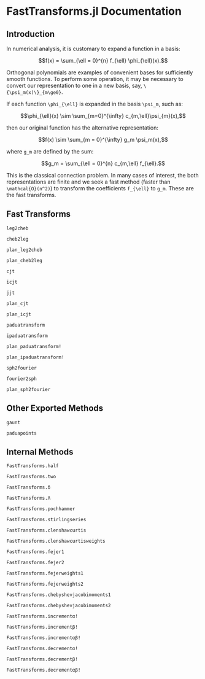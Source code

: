 # FastTransforms.jl Documentation

## Introduction

In numerical analysis, it is customary to expand a function in a basis:
```math
f(x) = \sum_{\ell = 0}^{n} f_{\ell} \phi_{\ell}(x).
```
Orthogonal polynomials are examples of convenient bases for sufficiently smooth functions. To perform some operation, it may be necessary to convert our representation to one in a new basis, say, ``\{\psi_m(x)\}_{m\ge0}``.

If each function ``\phi_{\ell}`` is expanded in the basis ``\psi_m``, such as:
```math
\phi_{\ell}(x) \sim \sum_{m=0}^{\infty} c_{m,\ell}\psi_{m}(x),
```
then our original function has the alternative representation:
```math
f(x) \sim \sum_{m = 0}^{\infty} g_m \psi_m(x),
```
where ``g_m`` are defined by the sum:
```math
g_m = \sum_{\ell = 0}^{n} c_{m,\ell} f_{\ell}.
```

This is the classical connection problem. In many cases of interest, the both representations are finite and we seek a fast method (faster than ``\mathcal{O}(n^2)``) to transform the coefficients ``f_{\ell}`` to ``g_m``. These are the fast transforms.

## Fast Transforms

```@docs
leg2cheb
```

```@docs
cheb2leg
```

```@docs
plan_leg2cheb
```

```@docs
plan_cheb2leg
```

```@docs
cjt
```

```@docs
icjt
```

```@docs
jjt
```

```@docs
plan_cjt
```

```@docs
plan_icjt
```

```@docs
paduatransform
```

```@docs
ipaduatransform
```

```@docs
plan_paduatransform!
```

```@docs
plan_ipaduatransform!
```

```@docs
sph2fourier
```

```@docs
fourier2sph
```

```@docs
plan_sph2fourier
```

## Other Exported Methods

```@docs
gaunt
```

```@docs
paduapoints
```

## Internal Methods

```@docs
FastTransforms.half
```

```@docs
FastTransforms.two
```

```@docs
FastTransforms.δ
```

```@docs
FastTransforms.Λ
```

```@docs
FastTransforms.pochhammer
```

```@docs
FastTransforms.stirlingseries
```

```@docs
FastTransforms.clenshawcurtis
```

```@docs
FastTransforms.clenshawcurtisweights
```

```@docs
FastTransforms.fejer1
```

```@docs
FastTransforms.fejer2
```

```@docs
FastTransforms.fejerweights1
```

```@docs
FastTransforms.fejerweights2
```

```@docs
FastTransforms.chebyshevjacobimoments1
```

```@docs
FastTransforms.chebyshevjacobimoments2
```

```@docs
FastTransforms.incrementα!
```

```@docs
FastTransforms.incrementβ!
```

```@docs
FastTransforms.incrementαβ!
```

```@docs
FastTransforms.decrementα!
```

```@docs
FastTransforms.decrementβ!
```

```@docs
FastTransforms.decrementαβ!
```
